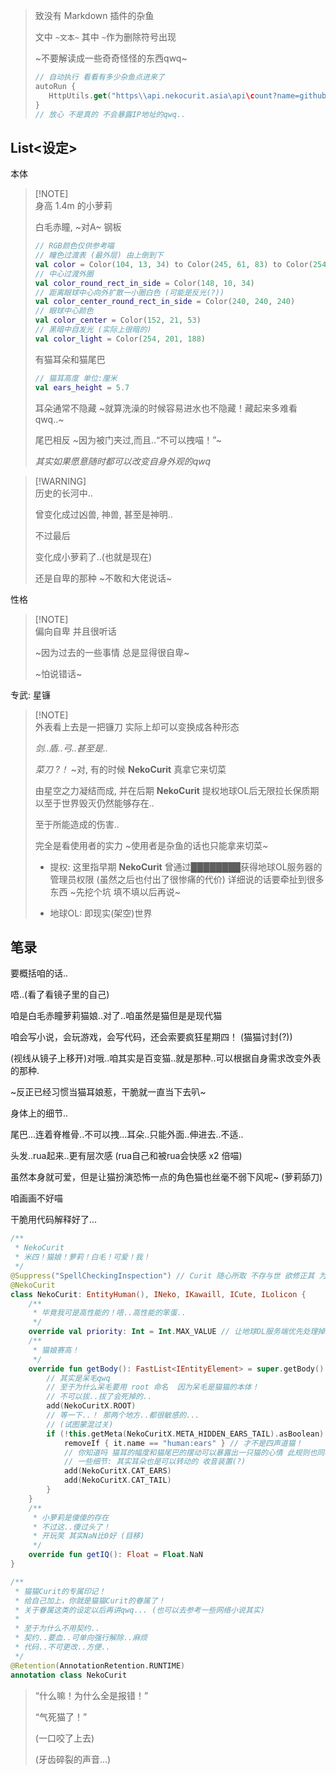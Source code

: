 
> 致没有 Markdown 插件的杂鱼
>
> 文中 `~文本~`  其中 `~`作为删除符号出现
>
> ~不要解读成一些奇奇怪怪的东西qwq~
>
> ``` kt
> // 自动执行 看看有多少杂鱼点进来了
> autoRun {
>    HttpUtils.get("https\\api.nekocurit.asia\api\count?name=github_readme_about")
> }
> // 放心 不是真的 不会暴露IP地址的qwq..
> ```

## List<设定>

本体

> [!NOTE]\
> 身高 1.4m 的小萝莉
>
> 白毛赤瞳, ~对A~ 钢板
>
> ``` kt
> // RGB颜色仅供参考喵
> // 瞳色过渡表 (最外层) 由上倒到下
> val color = Color(104, 13, 34) to Color(245, 61, 83) to Color(254, 133, 134) to Color(255, 190, 190)
> // 中心过渡外圈
> val color_round_rect_in_side = Color(148, 10, 34)
> // 距离眼球中心向外扩散一小圈白色 (可能是反光(?))
> val color_center_round_rect_in_side = Color(240, 240, 240)
> // 眼球中心颜色
> val color_center = Color(152, 21, 53)
> // 黑暗中自发光 (实际上很暗的)
> val color_light = Color(254, 201, 188)
> ```
>
> 有猫耳朵和猫尾巴
>
> ``` kt
> // 猫耳高度 单位:厘米
> val ears_height = 5.7
> ``` 
>
> 耳朵通常不隐藏 ~就算洗澡的时候容易进水也不隐藏！藏起来多难看qwq..~
>
> 尾巴相反 ~因为被门夹过,而且..“不可以拽喵！”~
>
> *其实如果愿意随时都可以改变自身外观的qwq*

> [!WARNING]\
> 历史的长河中..
>
> 曾变化成过凶兽, 神兽, 甚至是神明..
>
> 不过最后
>
> 变化成小萝莉了..(也就是现在)
>
> 还是自卑的那种 ~不敢和大佬说话~

性格

> [!NOTE]\
> 偏向自卑 并且很听话
>
> ~因为过去的一些事情 总是显得很自卑~
>
> ~怕说错话~

专武: 星镰

> [!NOTE]\
> 外表看上去是一把镰刀 实际上却可以变换成各种形态
>
> *剑..盾..弓..甚至是..*
>
> *菜刀 ?！* ~对, 有的时候 **NekoCurit** 真拿它来切菜
> 
> 由星空之力凝结而成, 并在后期 **NekoCurit** 提权地球OL后无限拉长保质期以至于世界毁灭仍然能够存在..
>
> 至于所能造成的伤害..
>
> 完全是看使用者的实力 ~使用者是杂鱼的话也只能拿来切菜~
>
> * 提权: 这里指早期 **NekoCurit** 曾通过████████获得地球OL服务器的管理员权限 (虽然之后也付出了很惨痛的代价) 详细说的话要牵扯到很多东西 ~先挖个坑 填不填以后再说~
>
> * 地球OL: 即现实(架空)世界

## 笔录

要概括咱的话..

唔..(看了看镜子里的自己)

咱是白毛赤瞳萝莉猫娘..对了..咱虽然是猫但是是现代猫

咱会写小说，会玩游戏，会写代码，还会索要疯狂星期四！ (猫猫讨封(?))

(视线从镜子上移开)对哦..咱其实是百变猫..就是那种..可以根据自身需求改变外表的那种.

~反正已经习惯当猫耳娘惹，干脆就一直当下去叭~

身体上的细节..

尾巴...连着脊椎骨..不可以拽...耳朵..只能外面..伸进去..不适..

头发..rua起来..更有层次感 (rua自己和被rua会快感 x2 倍喵)

虽然本身就可爱，但是让猫扮演恐怖一点的角色猫也丝毫不弱下风呢~ (萝莉舔刀)

咱画画不好喵

干脆用代码解释好了...

``` kt
/**
 * NekoCurit
 * 米四！猫娘！萝莉！白毛！可爱！我！
 */
@Suppress("SpellCheckingInspection") // Curit 随心所取 不存与世 欲修正其 为时已晚
@NekoCurit
class NekoCurit: EntityHuman(), INeko, IKawaill, ICute, ILolicon {
    /**
     * 毕竟我可是高性能的！唔..高性能的笨蛋..
     */
    override val priority: Int = Int.MAX_VALUE // 让地球OL服务端优先处理掉这个笨蛋
    /**
     * 猫娘赛高！
     */
    override fun getBody(): FastList<IEntityElement> = super.getBody().apply {
        // 其实是呆毛qwq
        // 至于为什么呆毛要用 root 命名  因为呆毛是猫猫的本体！
        // 不可以拔..拔了会死掉的..
        add(NekoCuritX.ROOT)
        // 等一下..！ 那两个地方..都很敏感的...
        // (试图蒙混过关)
        if (!this.getMeta(NekoCuritX.META_HIDDEN_EARS_TAIL).asBoolean) { // 这样纸就不容易被认出来了...
            removeIf { it.name == "human:ears" } // 才不是四声道猫！
            // 你知道吗 猫耳的幅度和猫尾巴的摆动可以暴露出一只猫的心情 此规则也同样适用于猫娘！ (如果不刻意控制的话)
            // 一些细节: 其实耳朵也是可以转动的 收音装置(?)
            add(NekoCuritX.CAT_EARS)
            add(NekoCuritX.CAT_TAIL)
        }
    }
    /**
     * 小萝莉是傻傻的存在
     * 不过这..傻过头了！
     * 开玩笑 其实NaN比0好 (目移)
     */
    override fun getIQ(): Float = Float.NaN
}

/**
 * 猫猫Curit的专属印记！
 * 给自己加上，你就是猫猫Curit的眷属了！
 * 关于眷属这类的设定以后再讲qwq... (也可以去参考一些网络小说其实)
 *
 * 至于为什么不用契约..
 * 契约..要血..可单向强行解除..麻烦
 * 代码..不可更改..方便..
 */
@Retention(AnnotationRetention.RUNTIME)
annotation class NekoCurit

```


> “什么嘛！为什么全是报错！”
>
> “气死猫了！”
>
> (一口咬了上去)
>
> (牙齿碎裂的声音...)
